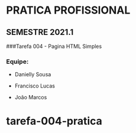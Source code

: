 # PRATICA PROFISSIONAL 

## SEMESTRE 2021.1

###Tarefa 004 - Pagina HTML Simples

### Equipe:

* Danielly Sousa

* Francisco Lucas

* João Marcos
# tarefa-004-pratica

